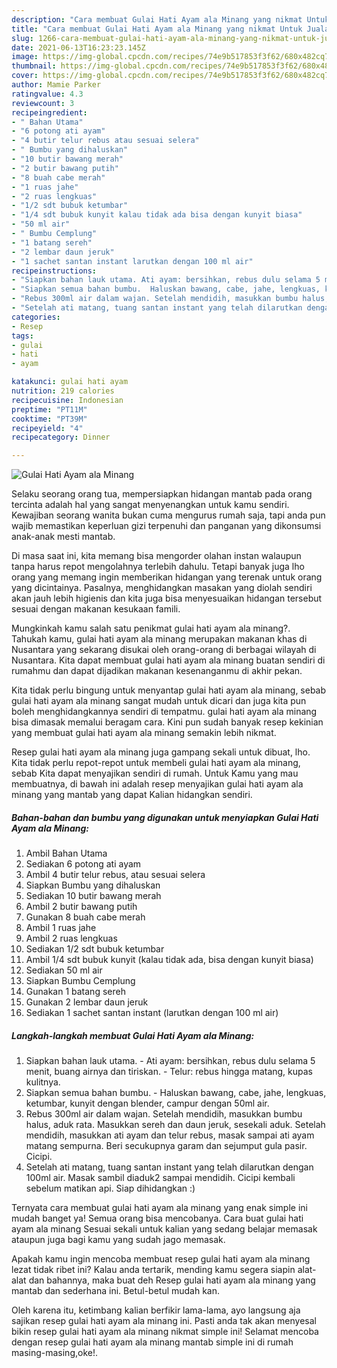 ```yaml
---
description: "Cara membuat Gulai Hati Ayam ala Minang yang nikmat Untuk Jualan"
title: "Cara membuat Gulai Hati Ayam ala Minang yang nikmat Untuk Jualan"
slug: 1266-cara-membuat-gulai-hati-ayam-ala-minang-yang-nikmat-untuk-jualan
date: 2021-06-13T16:23:23.145Z
image: https://img-global.cpcdn.com/recipes/74e9b517853f3f62/680x482cq70/gulai-hati-ayam-ala-minang-foto-resep-utama.jpg
thumbnail: https://img-global.cpcdn.com/recipes/74e9b517853f3f62/680x482cq70/gulai-hati-ayam-ala-minang-foto-resep-utama.jpg
cover: https://img-global.cpcdn.com/recipes/74e9b517853f3f62/680x482cq70/gulai-hati-ayam-ala-minang-foto-resep-utama.jpg
author: Mamie Parker
ratingvalue: 4.3
reviewcount: 3
recipeingredient:
- " Bahan Utama"
- "6 potong ati ayam"
- "4 butir telur rebus atau sesuai selera"
- " Bumbu yang dihaluskan"
- "10 butir bawang merah"
- "2 butir bawang putih"
- "8 buah cabe merah"
- "1 ruas jahe"
- "2 ruas lengkuas"
- "1/2 sdt bubuk ketumbar"
- "1/4 sdt bubuk kunyit kalau tidak ada bisa dengan kunyit biasa"
- "50 ml air"
- " Bumbu Cemplung"
- "1 batang sereh"
- "2 lembar daun jeruk"
- "1 sachet santan instant larutkan dengan 100 ml air"
recipeinstructions:
- "Siapkan bahan lauk utama. Ati ayam: bersihkan, rebus dulu selama 5 menit, buang airnya dan tiriskan. Telur: rebus hingga matang, kupas kulitnya."
- "Siapkan semua bahan bumbu.  Haluskan bawang, cabe, jahe, lengkuas, ketumbar, kunyit dengan blender, campur dengan 50ml air."
- "Rebus 300ml air dalam wajan. Setelah mendidih, masukkan bumbu halus, aduk rata. Masukkan sereh dan daun jeruk, sesekali aduk. Setelah mendidih, masukkan ati ayam dan telur rebus, masak sampai ati ayam matang sempurna. Beri secukupnya garam dan sejumput gula pasir. Cicipi."
- "Setelah ati matang, tuang santan instant yang telah dilarutkan dengan 100ml air. Masak sambil diaduk2 sampai mendidih. Cicipi kembali sebelum matikan api. Siap dihidangkan :)"
categories:
- Resep
tags:
- gulai
- hati
- ayam

katakunci: gulai hati ayam 
nutrition: 219 calories
recipecuisine: Indonesian
preptime: "PT11M"
cooktime: "PT39M"
recipeyield: "4"
recipecategory: Dinner

---
```



![Gulai Hati Ayam ala Minang](https://img-global.cpcdn.com/recipes/74e9b517853f3f62/680x482cq70/gulai-hati-ayam-ala-minang-foto-resep-utama.jpg)

Selaku seorang orang tua, mempersiapkan hidangan mantab pada orang tercinta adalah hal yang sangat menyenangkan untuk kamu sendiri. Kewajiban seorang  wanita bukan cuma mengurus rumah saja, tapi anda pun wajib memastikan keperluan gizi terpenuhi dan panganan yang dikonsumsi anak-anak mesti mantab.

Di masa  saat ini, kita memang bisa mengorder olahan instan walaupun tanpa harus repot mengolahnya terlebih dahulu. Tetapi banyak juga lho orang yang memang ingin memberikan hidangan yang terenak untuk orang yang dicintainya. Pasalnya, menghidangkan masakan yang diolah sendiri akan jauh lebih higienis dan kita juga bisa menyesuaikan hidangan tersebut sesuai dengan makanan kesukaan famili. 



Mungkinkah kamu salah satu penikmat gulai hati ayam ala minang?. Tahukah kamu, gulai hati ayam ala minang merupakan makanan khas di Nusantara yang sekarang disukai oleh orang-orang di berbagai wilayah di Nusantara. Kita dapat membuat gulai hati ayam ala minang buatan sendiri di rumahmu dan dapat dijadikan makanan kesenanganmu di akhir pekan.

Kita tidak perlu bingung untuk menyantap gulai hati ayam ala minang, sebab gulai hati ayam ala minang sangat mudah untuk dicari dan juga kita pun boleh menghidangkannya sendiri di tempatmu. gulai hati ayam ala minang bisa dimasak memalui beragam cara. Kini pun sudah banyak resep kekinian yang membuat gulai hati ayam ala minang semakin lebih nikmat.

Resep gulai hati ayam ala minang juga gampang sekali untuk dibuat, lho. Kita tidak perlu repot-repot untuk membeli gulai hati ayam ala minang, sebab Kita dapat menyajikan sendiri di rumah. Untuk Kamu yang mau membuatnya, di bawah ini adalah resep menyajikan gulai hati ayam ala minang yang mantab yang dapat Kalian hidangkan sendiri.

<!--inarticleads1-->

##### Bahan-bahan dan bumbu yang digunakan untuk menyiapkan Gulai Hati Ayam ala Minang:

1. Ambil  Bahan Utama
1. Sediakan 6 potong ati ayam
1. Ambil 4 butir telur rebus, atau sesuai selera
1. Siapkan  Bumbu yang dihaluskan
1. Sediakan 10 butir bawang merah
1. Ambil 2 butir bawang putih
1. Gunakan 8 buah cabe merah
1. Ambil 1 ruas jahe
1. Ambil 2 ruas lengkuas
1. Sediakan 1/2 sdt bubuk ketumbar
1. Ambil 1/4 sdt bubuk kunyit (kalau tidak ada, bisa dengan kunyit biasa)
1. Sediakan 50 ml air
1. Siapkan  Bumbu Cemplung
1. Gunakan 1 batang sereh
1. Gunakan 2 lembar daun jeruk
1. Sediakan 1 sachet santan instant (larutkan dengan 100 ml air)




<!--inarticleads2-->

##### Langkah-langkah membuat Gulai Hati Ayam ala Minang:

1. Siapkan bahan lauk utama. - Ati ayam: bersihkan, rebus dulu selama 5 menit, buang airnya dan tiriskan. - Telur: rebus hingga matang, kupas kulitnya.
1. Siapkan semua bahan bumbu.  - Haluskan bawang, cabe, jahe, lengkuas, ketumbar, kunyit dengan blender, campur dengan 50ml air.
1. Rebus 300ml air dalam wajan. Setelah mendidih, masukkan bumbu halus, aduk rata. Masukkan sereh dan daun jeruk, sesekali aduk. Setelah mendidih, masukkan ati ayam dan telur rebus, masak sampai ati ayam matang sempurna. Beri secukupnya garam dan sejumput gula pasir. Cicipi.
1. Setelah ati matang, tuang santan instant yang telah dilarutkan dengan 100ml air. Masak sambil diaduk2 sampai mendidih. Cicipi kembali sebelum matikan api. Siap dihidangkan :)




Ternyata cara membuat gulai hati ayam ala minang yang enak simple ini mudah banget ya! Semua orang bisa mencobanya. Cara buat gulai hati ayam ala minang Sesuai sekali untuk kalian yang sedang belajar memasak ataupun juga bagi kamu yang sudah jago memasak.

Apakah kamu ingin mencoba membuat resep gulai hati ayam ala minang lezat tidak ribet ini? Kalau anda tertarik, mending kamu segera siapin alat-alat dan bahannya, maka buat deh Resep gulai hati ayam ala minang yang mantab dan sederhana ini. Betul-betul mudah kan. 

Oleh karena itu, ketimbang kalian berfikir lama-lama, ayo langsung aja sajikan resep gulai hati ayam ala minang ini. Pasti anda tak akan menyesal bikin resep gulai hati ayam ala minang nikmat simple ini! Selamat mencoba dengan resep gulai hati ayam ala minang mantab simple ini di rumah masing-masing,oke!.

